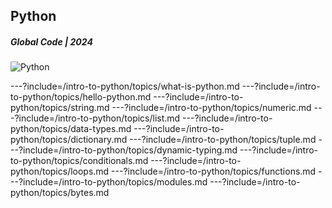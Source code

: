 ## Python
##### Global Code | 2024
![Python](/assets/img/python-360x361.png)

---?include=/intro-to-python/topics/what-is-python.md
---?include=/intro-to-python/topics/hello-python.md
---?include=/intro-to-python/topics/string.md
---?include=/intro-to-python/topics/numeric.md
---?include=/intro-to-python/topics/list.md
---?include=/intro-to-python/topics/data-types.md
---?include=/intro-to-python/topics/dictionary.md
---?include=/intro-to-python/topics/tuple.md
---?include=/intro-to-python/topics/dynamic-typing.md
---?include=/intro-to-python/topics/conditionals.md
---?include=/intro-to-python/topics/loops.md
---?include=/intro-to-python/topics/functions.md
---?include=/intro-to-python/topics/modules.md
---?include=/intro-to-python/topics/bytes.md













